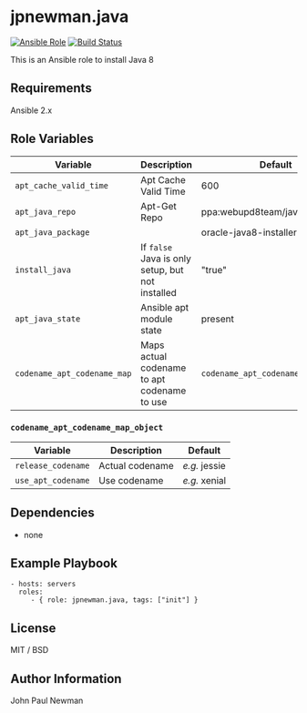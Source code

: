 # jpnewman.java

[![Ansible Role](https://img.shields.io/ansible/role/9594.svg?maxAge=2592000)](https://galaxy.ansible.com/jpnewman/java/)
[![Build Status](https://travis-ci.org/jpnewman/ansible-role-java.svg?branch=master)](https://travis-ci.org/jpnewman/ansible-role-java)

This is an Ansible role to install Java 8

## Requirements

Ansible 2.x

## Role Variables

|Variable|Description|Default|
|---|---|---|
|```apt_cache_valid_time```|Apt Cache Valid Time|600|
|```apt_java_repo```|Apt-Get Repo|ppa:webupd8team/java|
|```apt_java_package```||oracle-java8-installer|
|```install_java```|If ```false``` Java is only setup, but not installed|"true"|
|```apt_java_state```|Ansible apt module state|present|
|```codename_apt_codename_map```|Maps actual codename to apt codename to use|```codename_apt_codename_map_object```|

### ```codename_apt_codename_map_object```

|Variable|Description|Default|
|---|---|---|
|```release_codename```|Actual codename|_e.g._ jessie|
|```use_apt_codename```|Use codename|_e.g._ xenial|

## Dependencies

- none

## Example Playbook

    - hosts: servers
      roles:
         - { role: jpnewman.java, tags: ["init"] }

## License

MIT / BSD

## Author Information

John Paul Newman
